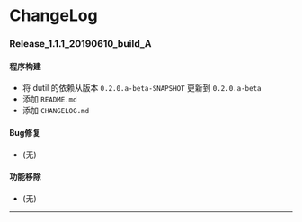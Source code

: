 # ChangeLog

### Release_1.1.1_20190610_build_A

#### 程序构建

- 将 dutil 的依赖从版本 `0.2.0.a-beta-SNAPSHOT` 更新到 `0.2.0.a-beta`
- 添加 `README.md`
- 添加 `CHANGELOG.md`

#### Bug修复

- (无)

#### 功能移除

- (无)

---